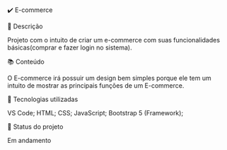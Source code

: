 ✔️ E-commerce


📝 Descrição

Projeto com o intuito de criar um e-commerce com suas funcionalidades básicas(comprar e fazer login no sistema).

📚 Conteúdo

O E-commerce irá possuir um design bem simples porque ele tem um intuito de mostrar as principais funções de um E-commerce.

🔧 Tecnologias utilizadas

VS Code;
HTML;
CSS;
JavaScript;
Bootstrap 5 (Framework);

🎯 Status do projeto

Em andamento
